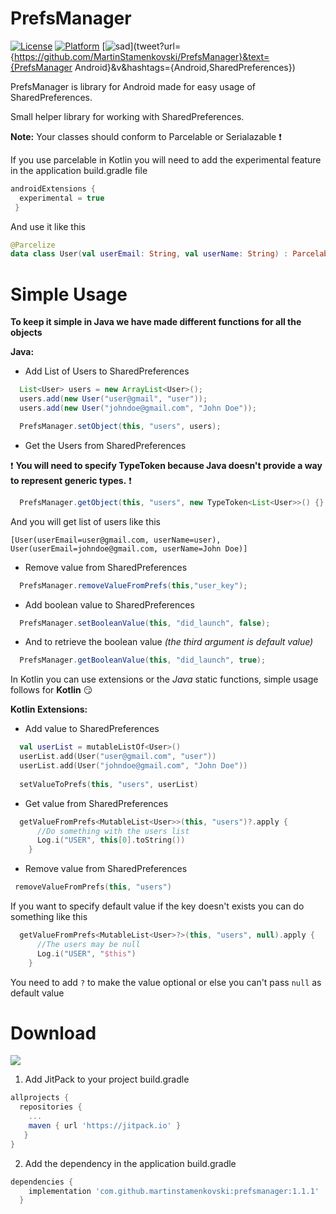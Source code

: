 # PrefsManager

[![License](https://img.shields.io/badge/License-Apache%202.0-blue.svg)](https://opensource.org/licenses/Apache-2.0)
[![Platform](https://img.shields.io/badge/Platform-Android-green.svg)](https://developer.android.com/guide/)
[![sad](https://img.shields.io/twitter/url/http/shields.io.svg?style=social)](tweet?url={https://github.com/MartinStamenkovski/PrefsManager}&text={PrefsManager Android}&v&hashtags={Android,SharedPreferences})


PrefsManager is library for Android made for easy usage of SharedPreferences.

Small helper library for working with SharedPreferences.


**Note:**
 Your classes should conform to Parcelable or Serialazable :heavy_exclamation_mark:
 
 If you use parcelable in Kotlin you will need to add the experimental feature in the application build.gradle file
 ```gradle
 androidExtensions {
   experimental = true
  }
 ```
 And use it like this
 ```kotlin
@Parcelize
data class User(val userEmail: String, val userName: String) : Parcelable
 ```
 

# Simple Usage

**To keep it simple in Java we have made different functions for all the objects**

**Java:**

* Add List of Users to SharedPreferences
```java
  List<User> users = new ArrayList<User>();
  users.add(new User("user@gmail", "user"));
  users.add(new User("johndoe@gmail.com", "John Doe"));

  PrefsManager.setObject(this, "users", users);
```
* Get the Users from SharedPreferences

:heavy_exclamation_mark: **You will need to specify TypeToken because Java doesn't provide a way to represent generic types.** :heavy_exclamation_mark:
```java
  PrefsManager.getObject(this, "users", new TypeToken<List<User>>() {}.getType());
```
And you will get list of users like this 

```
[User(userEmail=user@gmail.com, userName=user), User(userEmail=johndoe@gmail.com, userName=John Doe)]
```

* Remove value from SharedPreferences
```java
  PrefsManager.removeValueFromPrefs(this,"user_key");
```

* Add boolean value to SharedPreferences
```java
  PrefsManager.setBooleanValue(this, "did_launch", false);
```
* And to retrieve the boolean value *(the third argument is default value)*
```java
  PrefsManager.getBooleanValue(this, "did_launch", true);
```

 
In Kotlin you can use extensions or the *Java* static functions, simple usage follows for **Kotlin** :smirk:

**Kotlin Extensions:**

* Add value to SharedPreferences

```kotlin
  val userList = mutableListOf<User>()
  userList.add(User("user@gmail.com", "user"))
  userList.add(User("johndoe@gmail.com", "John Doe"))
    
  setValueToPrefs(this, "users", userList)
```

* Get value from SharedPreferences

```kotlin
  getValueFromPrefs<MutableList<User>>(this, "users")?.apply {
      //Do something with the users list
      Log.i("USER", this[0].toString())
    }
```

* Remove value from SharedPreferences

```kotlin
 removeValueFromPrefs(this, "users")
```
If you want to specify default value if the key doesn't exists you can do something like this

```kotlin
  getValueFromPrefs<MutableList<User>?>(this, "users", null).apply {
      //The users may be null
      Log.i("USER", "$this")
    }
```
You need to add ``` ? ``` to make the value optional or else you can't pass ` null ` as default value

# Download
[![](https://jitpack.io/v/martinstamenkovski/prefsmanager.svg)](https://jitpack.io/#martinstamenkovski/prefsmanager)

1. Add JitPack to your project build.gradle
```gradle
allprojects {
  repositories {
    ...
    maven { url 'https://jitpack.io' }
   }
}
```
2. Add the dependency in the application build.gradle
```gradle
dependencies {
    implementation 'com.github.martinstamenkovski:prefsmanager:1.1.1'
  }
```
